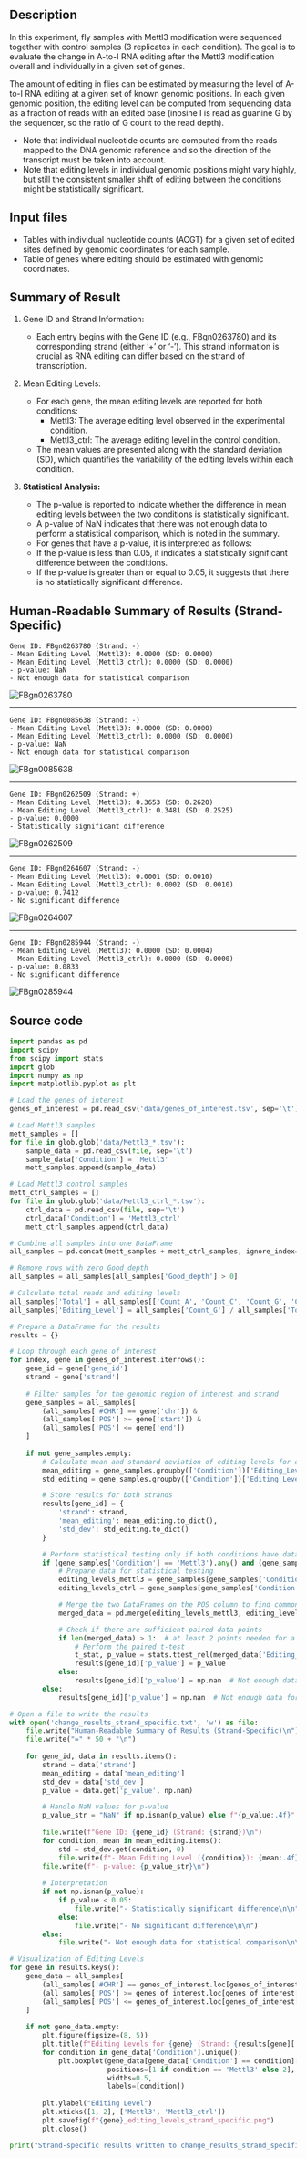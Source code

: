## Description
In this experiment, fly samples with Mettl3 modification were sequenced together with control samples (3 replicates in each condition). The goal is to evaluate the change in A-to-I RNA editing after the Mettl3 modification overall and individually in a given set of genes.

The amount of editing in flies can be estimated by measuring the level of A-to-I RNA editing at a given set of known genomic positions. In each given genomic position, the editing level can be computed from sequencing data as a fraction of reads with an edited base (inosine I is read as guanine G by the sequencer, so the ratio of G count to the read depth).

- Note that individual nucleotide counts are computed from the reads mapped to the DNA genomic reference and so the direction of the transcript must be taken into account.
- Note that editing levels in individual genomic positions might vary highly, but still the consistent smaller shift of editing between the conditions might be statistically significant.

## Input files
- Tables with individual nucleotide counts (ACGT) for a given set of edited sites defined by genomic coordinates for each sample.
- Table of genes where editing should be estimated with genomic coordinates.

## Summary of Result

1. Gene ID and Strand Information:
    - Each entry begins with the Gene ID (e.g., FBgn0263780) and its corresponding strand (either ‘+’ or ‘-’). This strand information is crucial as RNA editing can differ based on the strand of transcription.

2. Mean Editing Levels:
    - For each gene, the mean editing levels are reported for both conditions:
        - Mettl3: The average editing level observed in the experimental condition.
        - Mettl3_ctrl: The average editing level in the control condition.
    - The mean values are presented along with the standard deviation (SD), which quantifies the variability of the editing levels within each condition.

3. **Statistical Analysis:**
   - The p-value is reported to indicate whether the difference in mean editing levels between the two conditions is statistically significant.
   - A p-value of NaN indicates that there was not enough data to perform a statistical comparison, which is noted in the summary.
   - For genes that have a p-value, it is interpreted as follows:
    - If the p-value is less than 0.05, it indicates a statistically significant difference between the conditions.
    - If the p-value is greater than or equal to 0.05, it suggests that there is no statistically significant difference.



## Human-Readable Summary of Results (Strand-Specific)

```
Gene ID: FBgn0263780 (Strand: -)
- Mean Editing Level (Mettl3): 0.0000 (SD: 0.0000)
- Mean Editing Level (Mettl3_ctrl): 0.0000 (SD: 0.0000)
- p-value: NaN
- Not enough data for statistical comparison
```
![FBgn0263780](/FBgn0263780_editing_levels_strand_specific.png)

---

```
Gene ID: FBgn0085638 (Strand: -)
- Mean Editing Level (Mettl3): 0.0000 (SD: 0.0000)
- Mean Editing Level (Mettl3_ctrl): 0.0000 (SD: 0.0000)
- p-value: NaN
- Not enough data for statistical comparison
```
![FBgn0085638](/FBgn0085638_editing_levels_strand_specific.png)

---

```
Gene ID: FBgn0262509 (Strand: +)
- Mean Editing Level (Mettl3): 0.3653 (SD: 0.2620)
- Mean Editing Level (Mettl3_ctrl): 0.3481 (SD: 0.2525)
- p-value: 0.0000
- Statistically significant difference
```
![FBgn0262509](/FBgn0262509_editing_levels_strand_specific.png)

---

```
Gene ID: FBgn0264607 (Strand: -)
- Mean Editing Level (Mettl3): 0.0001 (SD: 0.0010)
- Mean Editing Level (Mettl3_ctrl): 0.0002 (SD: 0.0010)
- p-value: 0.7412
- No significant difference
```
![FBgn0264607](/FBgn0264607_editing_levels_strand_specific.png)

---

```
Gene ID: FBgn0285944 (Strand: -)
- Mean Editing Level (Mettl3): 0.0000 (SD: 0.0004)
- Mean Editing Level (Mettl3_ctrl): 0.0000 (SD: 0.0000)
- p-value: 0.0833
- No significant difference
```
![FBgn0285944](/FBgn0285944_editing_levels_strand_specific.png)


## Source code

```python
import pandas as pd
import scipy
from scipy import stats
import glob
import numpy as np
import matplotlib.pyplot as plt

# Load the genes of interest
genes_of_interest = pd.read_csv('data/genes_of_interest.tsv', sep='\t')

# Load Mettl3 samples
mett_samples = []
for file in glob.glob('data/Mettl3_*.tsv'):
    sample_data = pd.read_csv(file, sep='\t')
    sample_data['Condition'] = 'Mettl3'
    mett_samples.append(sample_data)

# Load Mettl3 control samples
mett_ctrl_samples = []
for file in glob.glob('data/Mettl3_ctrl_*.tsv'):
    ctrl_data = pd.read_csv(file, sep='\t')
    ctrl_data['Condition'] = 'Mettl3_ctrl'
    mett_ctrl_samples.append(ctrl_data)

# Combine all samples into one DataFrame
all_samples = pd.concat(mett_samples + mett_ctrl_samples, ignore_index=True)

# Remove rows with zero Good_depth
all_samples = all_samples[all_samples['Good_depth'] > 0]

# Calculate total reads and editing levels
all_samples['Total'] = all_samples[['Count_A', 'Count_C', 'Count_G', 'Count_T']].sum(axis=1)
all_samples['Editing_Level'] = all_samples['Count_G'] / all_samples['Total']

# Prepare a DataFrame for the results
results = {}

# Loop through each gene of interest
for index, gene in genes_of_interest.iterrows():
    gene_id = gene['gene_id']
    strand = gene['strand']
    
    # Filter samples for the genomic region of interest and strand
    gene_samples = all_samples[
        (all_samples['#CHR'] == gene['chr']) &
        (all_samples['POS'] >= gene['start']) &
        (all_samples['POS'] <= gene['end'])
    ]
    
    if not gene_samples.empty:
        # Calculate mean and standard deviation of editing levels for each condition and strand
        mean_editing = gene_samples.groupby(['Condition'])['Editing_Level'].mean()
        std_editing = gene_samples.groupby(['Condition'])['Editing_Level'].std()

        # Store results for both strands
        results[gene_id] = {
            'strand': strand,
            'mean_editing': mean_editing.to_dict(),
            'std_dev': std_editing.to_dict()
        }

        # Perform statistical testing only if both conditions have data
        if (gene_samples['Condition'] == 'Mettl3').any() and (gene_samples['Condition'] == 'Mettl3_ctrl').any():
            # Prepare data for statistical testing
            editing_levels_mettl3 = gene_samples[gene_samples['Condition'] == 'Mettl3'][['POS', 'Editing_Level']]
            editing_levels_ctrl = gene_samples[gene_samples['Condition'] == 'Mettl3_ctrl'][['POS', 'Editing_Level']]

            # Merge the two DataFrames on the POS column to find common positions
            merged_data = pd.merge(editing_levels_mettl3, editing_levels_ctrl, on='POS', suffixes=('_Mettl3', '_Ctrl'))

            # Check if there are sufficient paired data points
            if len(merged_data) > 1:  # at least 2 points needed for a paired t-test
                # Perform the paired t-test
                t_stat, p_value = stats.ttest_rel(merged_data['Editing_Level_Mettl3'], merged_data['Editing_Level_Ctrl'])
                results[gene_id]['p_value'] = p_value
            else:
                results[gene_id]['p_value'] = np.nan  # Not enough data for comparison
        else:
            results[gene_id]['p_value'] = np.nan  # Not enough data for comparison

# Open a file to write the results
with open('change_results_strand_specific.txt', 'w') as file:
    file.write("Human-Readable Summary of Results (Strand-Specific)\n")
    file.write("=" * 50 + "\n")
    
    for gene_id, data in results.items():
        strand = data['strand']
        mean_editing = data['mean_editing']
        std_dev = data['std_dev']
        p_value = data.get('p_value', np.nan)

        # Handle NaN values for p-value
        p_value_str = "NaN" if np.isnan(p_value) else f"{p_value:.4f}"
        
        file.write(f"Gene ID: {gene_id} (Strand: {strand})\n")
        for condition, mean in mean_editing.items():
            std = std_dev.get(condition, 0)
            file.write(f"- Mean Editing Level ({condition}): {mean:.4f} (SD: {std:.4f})\n")
        file.write(f"- p-value: {p_value_str}\n")
        
        # Interpretation
        if not np.isnan(p_value):
            if p_value < 0.05:
                file.write("- Statistically significant difference\n\n")
            else:
                file.write("- No significant difference\n\n")
        else:
            file.write("- Not enough data for statistical comparison\n\n")

# Visualization of Editing Levels
for gene in results.keys():
    gene_data = all_samples[
        (all_samples['#CHR'] == genes_of_interest.loc[genes_of_interest['gene_id'] == gene, 'chr'].values[0]) &
        (all_samples['POS'] >= genes_of_interest.loc[genes_of_interest['gene_id'] == gene, 'start'].values[0]) &
        (all_samples['POS'] <= genes_of_interest.loc[genes_of_interest['gene_id'] == gene, 'end'].values[0])
    ]
    
    if not gene_data.empty:
        plt.figure(figsize=(8, 5))
        plt.title(f"Editing Levels for {gene} (Strand: {results[gene]['strand']})")
        for condition in gene_data['Condition'].unique():
            plt.boxplot(gene_data[gene_data['Condition'] == condition]['Editing_Level'], 
                        positions=[1 if condition == 'Mettl3' else 2], 
                        widths=0.5, 
                        labels=[condition])
        
        plt.ylabel("Editing Level")
        plt.xticks([1, 2], ['Mettl3', 'Mettl3_ctrl'])
        plt.savefig(f"{gene}_editing_levels_strand_specific.png")
        plt.close()

print("Strand-specific results written to change_results_strand_specific.txt and visualizations saved.")
```

